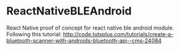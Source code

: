 # ReactNativeBLEAndroid
React Native proof of concept for react native ble android module. Following this tutorial: http://code.tutsplus.com/tutorials/create-a-bluetooth-scanner-with-androids-bluetooth-api--cms-24084
